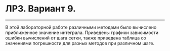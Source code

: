 # ЛР3. Вариант 9.
----
В этой лабораторной работе различными методами было вычислено приближенное значение интеграла. Приведены графики зависимости ошибки вычислений от шага сетки, также приведена таблица со значениями погрешности для разных методов при различном шаге. 


